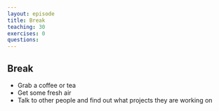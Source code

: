 ```yaml
---
layout: episode
title: Break
teaching: 30
exercises: 0
questions:
---
```


## Break

- Grab a coffee or tea
- Get some fresh air
- Talk to other people and find out what projects they are working on

